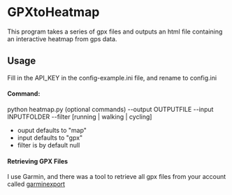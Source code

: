 # GPXtoHeatmap
This program takes a series of gpx files and outputs an html file containing an interactive heatmap from gps data.

## Usage
Fill in the API_KEY in the config-example.ini file, and rename to config.ini

#### Command:

python heatmap.py (optional commands) --output OUTPUTFILE --input INPUTFOLDER --filter [running | walking | cycling]

- ouput defaults to "map"
- input defaults to "gpx"
- filter is by default null


#### Retrieving GPX Files
I use Garmin, and there was a tool to retrieve all gpx files from your account called [garminexport](https://github.com/petergardfjall/garminexport)
